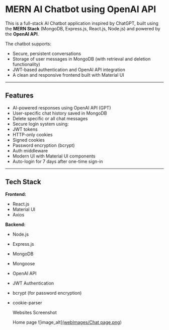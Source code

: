 # MERN AI Chatbot using OpenAI API

This is a full-stack AI Chatbot application inspired by ChatGPT, built using the **MERN Stack** (MongoDB, Express.js, React.js, Node.js) and powered by the **OpenAI API**.

The chatbot supports:
- Secure, persistent conversations
- Storage of user messages in MongoDB (with retrieval and deletion functionality)
- JWT-based authentication and OpenAI API integration
- A clean and responsive frontend built with Material UI
---

## Features

-  AI-powered responses using OpenAI API (GPT)
-  User-specific chat history saved in MongoDB
-  Delete specific or all chat messages
-  Secure login system using:
  - JWT tokens
  - HTTP-only cookies
  - Signed cookies
  - Password encryption (bcrypt)
  - Auth middleware
  -  Modern UI with Material UI components
  -  Auto-login for 7 days after one-time sign-in

---

## Tech Stack

**Frontend:**
- React.js
- Material UI
- Axios

**Backend:**
- Node.js
- Express.js
- MongoDB
- Mongoose
- OpenAI API
- JWT Authentication
- bcrypt (for password encryption)
- cookie-parser

  Websites Screenshot

  Home page
  ![image_alt][(webImages/Chat page.png](https://raw.githubusercontent.com/Shreshth109/MERN-OpenAI-Chatbot-v2/d532a6d5e4a37122c75156be8ff05fd1efac7ee5/webImages/Chat%20page.png))
  



